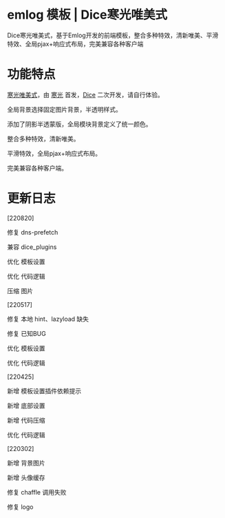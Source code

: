 # emlog 模板 | Dice寒光唯美式

Dice寒光唯美式，基于Emlog开发的前端模板，整合多种特效，清新唯美、平滑特效、全局pjax+响应式布局，完美兼容各种客户端

# 功能特点

[寒光唯美式](http://www.emlog.net/template/730)，由 [寒光](https://dxoca.cn "Dxoca") 首发，[Dice](http://blog.52linglong.com "Dice") 二次开发，请自行体验。

全局背景选择固定图片背景，半透明样式。

添加了阴影半透蒙版，全局模块背景定义了统一颜色。

整合多种特效，清新唯美。

平滑特效，全局pjax+响应式布局。

完美兼容各种客户端。

# 更新日志

[220820]

修复 dns-prefetch

兼容 dice_plugins

优化 模板设置

优化 代码逻辑

压缩 图片

[220517]

修复 本地 hint、lazyload 缺失

修复 已知BUG

优化 模板设置

优化 代码逻辑

[220425]

新增 模板设置插件依赖提示

新增 底部设置

新增 代码压缩

优化 代码逻辑

[220302]

新增 背景图片

新增 头像缓存

修复 chaffle 调用失败

修复 logo